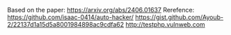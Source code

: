 Based on the paper: https://arxiv.org/abs/2406.01637
Rerefence: 
https://github.com/isaac-0414/auto-hacker/ 
https://gist.github.com/Ayoub-2/22137d1a15d5a8001984898ac9cdfa62
http://testphp.vulnweb.com

